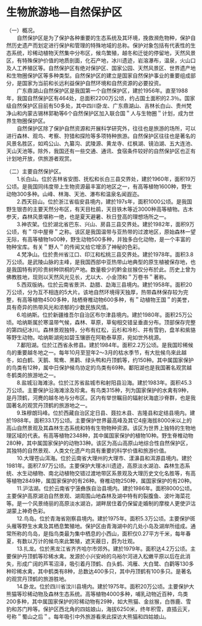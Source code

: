 # 生物旅游地—自然保护区  

（一）概况。  
&emsp;&emsp;自然保护区是为了保护各种重要的生态系统及其环境，挽救濒危物种，保护自然历史遗产而划定进行保护和管理的特殊地域的总称。保护对象包括有代表性的生态系统，珍稀动植物天然集中分布区，候鸟繁殖，越冬和迁徙的停留地，天然风景区，有特殊保护价值的地质剖面，化石产地，冰川遗迹，岩溶瀑布，温泉，火山口及人工养殖区等。自然保护区有绝对保护区、国家公园、天然风景区、世界遗产地和生物圈保护区等多种类型。自然保护区的建立是国家自然保护事业的重要组成部分，是国家为当前和长远利益保护自然环境和自然资源的必要投资。  
&emsp;&emsp;广东鼎湖山自然保护区是我国第一个自然保护区，建於1956年。直至1988年，我国自然保护区有464处，总面积2200万公顷，约占国土面积的2.3％。国家级自然保护区目前有50多处，其中四川卧龙、广东鼎湖山、吉林长白山、贵州梵净山和内蒙古锡林郭勒等6个自然保护区加入联合国＂人与生物圈＂计划，成为世界生物圈保护区。  
&emsp;&emsp;自然保护区除了保护自然资源和开展科学研究外，往往也是旅游的场所，可以进行森林、观鸟、考察、狩猎和探险等多项特种旅游。自然保护区往往也是著名的风景名胜区，如鸡公山、九纂沟、武陵源、黄龙寺、红枫湖、镜泊湖、五大连池、天山天池等。除外，我国还有一些交通、通讯、食宿条件较好的自然保护区也正有计划地开放，供旅游者观赏。  

（二）主要自然保护区。  
&emsp;&emsp;1.长白山。位於吉林省安图、抚松和长白三县交界处，建於1960年，面积19万公顷。是我国同纬度带上生物资源最丰富的地区之一，有高等植物1600种，野生动物300多种。山峰、林海、天池、瀑布和温泉名闻遐迩。  
&emsp;&emsp;2.西天目山。位於浙江省临安县境内，建於197s年，面积1000公顷。是我国野生银杏的主要天然分布区，有天目杜鹃，天目铁木等近3000种高等植物。古木参天，森林风景堪称一绝，也是夏天避暑、秋日登高的理想场所之一。  
&emsp;&emsp;3.神农架。位於湖北省巴东、兴山、房县三县交界处。建於1982年，面积9万公顷，有＂华中屋脊＂之称。该区是我国温带与亚热带的过渡地区，原始森林一望无际，有高等植物1s00种，野生动物500多种，并独多白化动物，是一个丰富的物种宝库。有关＂野人＂的传闻又给它增添了神秘的色彩。  
&emsp;&emsp;4.梵净山。位於贵州省江口、印江和松桃三县交界处。建於1978年。面积3.8万公顷。是武陵山脉的主峰，是我国西部中亚热带山地典型的原生植被保存地，也是我国特有的珍贵树种珙桐的产地。数量极少的黔金丝猴仅分布於此。历史上曾为佛教胜地，现则以天然风光见长，尤以大、小金顶和＂万卷书＂著称。  
&emsp;&emsp;5.西双版纳。位於云南省景洪、勐腊、勐海三县境内。建於1958年。面积20万公顷，分为互不相连的5大片。该地自然环境得天独厚，热带森林保存较为完整，有高等植物4500多种，陆栖脊椎动物600多种，有＂动植物王国＂的美誉，具有奇异的热带风光和浓郁的少数民族风情。  
&emsp;&emsp;6.哈纳斯。位於新疆维吾尔自治区布尔津县境内。建於1980年。面积25万公顷。哈纳斯属於寒温带气候，森林、草原，草甸相交错呈垂直分布。顶部保存完整的第四纪冰川。森林景观独特，分布有红松，云杉和冷杉、并有雪豹，盘羊和紫貉等野生动物。哈纳斯湖宛如碧玉镶嵌在阿勒泰草原，宛如世外桃源。  
&emsp;&emsp;7.鄱阳湖。位於江西省永修县。建於1984年。面积2.2万公顷。是我国珍稀候鸟的重要越冬地之一。每年10月至翌年2～3月的枯水季节，有大批候鸟來此越冬，如白鹤、天鹅、鸳鸯、黑鹳、绿头鸭和丹顶鹤等，约150种。其中属国家保护的鸟类有12种，属中日保护候鸟协定的鸟类有69种。鄱阳湖也是我国著名观赏越冬鹤类的旅游地之一。  
&emsp;&emsp;8.盐城沿海滩涂。位於江苏省盐城市和射阳县沿海。建於1983年。面积45.3万公顷。主要保护沿海滩涂及珍禽。有鸟类315种，列为国家保护的水禽有9种，是丹顶鹤，河麂的越冬地与分布区。区内有举世瞩目的辐射状海底沙脊群，也是我国著名的观赏丹顶鹤的旅游地之一。  
&emsp;&emsp;9.珠穆朗玛峰。位於西藏自治区定日县、聂拉木县、吉隆县和定结县境内。建於1988年。面积33.1万公顷。主要保护世界最高峰及其它4座海拔8000米以上的高山自然景观及其森林生态系统和特有生物物种资源。该区为世界上独特的生物地理区域的代表。有高等植物2348种，其中属国家保护的植物10种。野生脊椎动物280种，其中属国家保护的动物33种。该区为高山高原山地综合性自然保护区，其独特的自然景观、人类文化遗产均具有重要的科学价值和旅游价值。  
&emsp;&emsp;10.大理苍山洱海。位於云南省大理州的大理市、漾濞县和洱源县境内。建於1981年。面积7.97万公顷。主要保护大理冰川遗迹，高原淡水湖泊、森林生态系统、水生动植物、南北动植物交错过渡地带区系景观及大理历史文化名胜等，有高等植物2849种，属国家保护的有26种。脊椎动物250种，属国家保护的有20种。  
&emsp;&emsp;11.沪沽湖。位於云南省宁菠彝族自治县境内。建於1986年。面积8000公顷。主要保护高原湖泊自然景观、湖周围山地森林及湖中特有的裂腹鱼、波叶海菜花等。是一个风景绮丽的高原淡水湖泊，湖畔居住着仍保留走婚制的摩梭人更使沪沽湖蒙上神奇色彩。  
&emsp;&emsp;12.鸟岛。位於青海省刚察县境内。建於1975年。面积5.3万公顷。主要保护斑头雁等野生水禽及其栖息繁殖地。保护区由青海湖中的几处小岛及湖岸所组成。通常所称的鸟岛，是指鸟类最为集中栖息的小西山，面积仅0.27平方千米，每年春夏，有数以万计的候鸟來此繁殖，遮天蔽日，蔚为壮观。  
&emsp;&emsp;13.扎龙。位於黑龙江省齐齐哈尔市郊外。建於1979年。面积达4.2万公顷。主要保护丹顶鹤等珍稀水禽。发源於小兴安岭的乌裕尔河进入松嫩平原以后在此消失，形成广阔的芦苇沼泽，吸引着丹顶鹤、白头鹤、鸿雁、大白鹭、白鹳等130多种珍稀水禽，其中鹤类有8种，总数达400多只，其中丹顶鹤有100多只。是著名的观赏丹顶鹤的旅游胜地。  
&emsp;&emsp;14.卧龙。位於四川省汶川县境内。建於1975年。面积20万公顷。主要保护大熊猫等珍稀动物及森林生态系统。高等植物4000多种，哺乳动物近百种，鸟类200多种，其中属国家保护的珍稀动物有29种，如大熊猫、金丝猴，白唇鹿、雪豹和苏门羚等。保护区西北角的四姑娘山，海拔6250米，终年积雪，直插云天，号称＂蜀山之后＂。每年吸引中外旅游看來此探访大熊猫和四姑娘山。  
<!-- Last processed: 2025-07-22 03:44:31 -->
